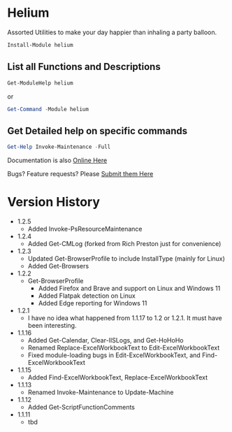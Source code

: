 # Helium

Assorted Utilities to make your day happier than inhaling a party balloon.

```powershell
Install-Module helium
```

## List all Functions and Descriptions

```powershell
Get-ModuleHelp helium
```

or 

```powershell
Get-Command -Module helium
```

## Get Detailed help on specific commands

```powershell
Get-Help Invoke-Maintenance -Full
```

Documentation is also [Online Here](https://github.com/Skatterbrainz/Helium/tree/main/docs)

Bugs? Feature requests? Please [Submit them Here](https://github.com/Skatterbrainz/Helium/issues)

# Version History

* 1.2.5
  * Added Invoke-PsResourceMaintenance
* 1.2.4
  * Added Get-CMLog (forked from Rich Preston just for convenience)
* 1.2.3
  * Updated Get-BrowserProfile to include InstallType (mainly for Linux)
  * Added Get-Browsers
* 1.2.2
  * Get-BrowserProfile
	* Added Firefox and Brave and support on Linux and Windows 11
	* Added Flatpak detection on Linux
	* Added Edge reporting for Windows 11
* 1.2.1
  * I have no idea what happened from 1.1.17 to 1.2 or 1.2.1. It must have been interesting.
* 1.1.16
  * Added Get-Calendar, Clear-IISLogs, and Get-HoHoHo
  * Renamed Replace-ExcelWorkbookText to Edit-ExcelWorkbookText
  * Fixed module-loading bugs in Edit-ExcelWorkbookText, and Find-ExcelWorkbookText
* 1.1.15
  * Added Find-ExcelWorkbookText, Replace-ExcelWorkbookText
* 1.1.13
  * Renamed Invoke-Maintenance to Update-Machine
* 1.1.12
  * Added Get-ScriptFunctionComments
* 1.1.11
  * tbd